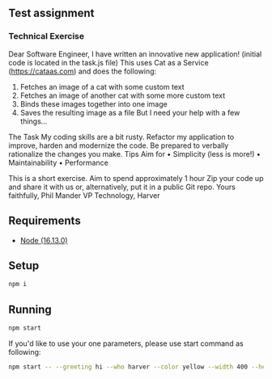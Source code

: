 ## Test assignment

### Technical Exercise

Dear Software Engineer,
I have written an innovative new application! (initial code is located in the task.js file) This uses Cat as a Service (https://cataas.com)
and does the following:

1. Fetches an image of a cat with some custom text
2. Fetches an image of another cat with some more custom text
3. Binds these images together into one image
4. Saves the resulting image as a file
   But I need your help with a few things…

The Task
My coding skills are a bit rusty. Refactor my application to improve, harden and modernize
the code. Be prepared to verbally rationalize the changes you make.
Tips
Aim for
• Simplicity (less is more!)
• Maintainability
• Performance

This is a short exercise. Aim to spend approximately 1 hour
Zip your code up and share it with us or, alternatively, put it in a public Git repo.
Yours faithfully,
Phil Mander
VP Technology, Harver

## Requirements

- [Node (16.13.0)](https://nodejs.org/en/download/)

## Setup

```bash
npm i
```

## Running

```bash
npm start
```

If you'd like to use your one parameters, please use start command as following:

```bash
npm start -- --greeting hi --who harver --color yellow --width 400 --height 500 --size 20
```
